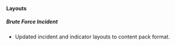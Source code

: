 
#### Layouts
##### Brute Force Incident
 - Updated incident and indicator layouts to content pack format.